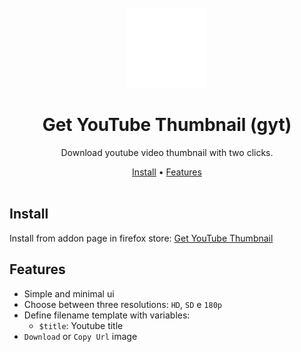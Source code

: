<br />

<div align="center">
  <img width="128" src="https://github.com/dxdotdev/gyt-extension/blob/main/public/icon/128.png?raw=true" />

  <h1>Get YouTube Thumbnail (gyt)</h1>
  <p>Download youtube video thumbnail with two clicks.</p>
</div>

<div align="center">
  <a href="#install">Install</a> • <a href="#features">Features</a>
</div>

<br />

## Install

Install from addon page in firefox store: [Get YouTube Thumbnail]()

## Features

- Simple and minimal ui
- Choose between three resolutions: `HD`, `SD` e `180p`
- Define filename template with variables:
  - `$title`: Youtube title
- `Download` or `Copy Url` image

